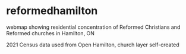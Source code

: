 # reformedhamilton
webmap showing residential concentration of Reformed Christians and Reformed churches in Hamilton, ON

2021 Census data used from Open Hamilton, church layer self-created
